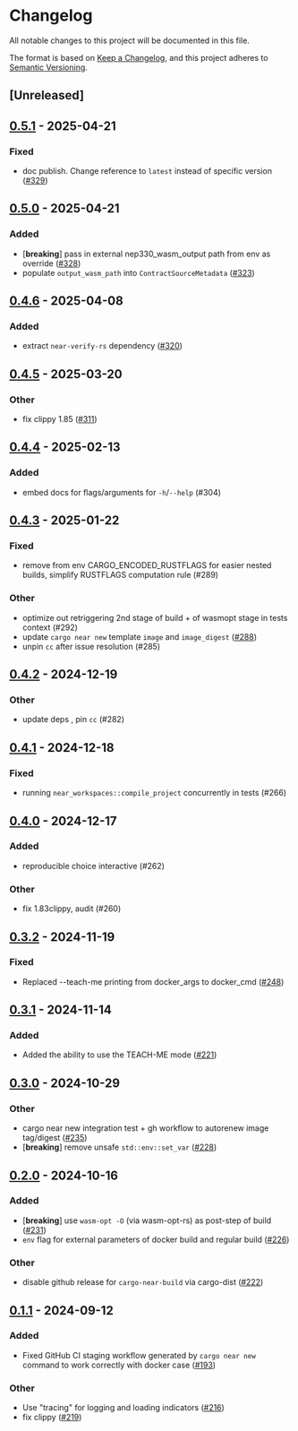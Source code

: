 # Changelog

All notable changes to this project will be documented in this file.

The format is based on [Keep a Changelog](https://keepachangelog.com/en/1.0.0/),
and this project adheres to [Semantic Versioning](https://semver.org/spec/v2.0.0.html).

## [Unreleased]

## [0.5.1](https://github.com/near/cargo-near/compare/cargo-near-build-v0.5.0...cargo-near-build-v0.5.1) - 2025-04-21

### Fixed

- doc publish. Change reference to `latest` instead of specific version ([#329](https://github.com/near/cargo-near/pull/329))

## [0.5.0](https://github.com/near/cargo-near/compare/cargo-near-build-v0.4.6...cargo-near-build-v0.5.0) - 2025-04-21

### Added

- [**breaking**] pass in external nep330_wasm_output path from env as override ([#328](https://github.com/near/cargo-near/pull/328))
- populate `output_wasm_path` into `ContractSourceMetadata` ([#323](https://github.com/near/cargo-near/pull/323))

## [0.4.6](https://github.com/near/cargo-near/compare/cargo-near-build-v0.4.5...cargo-near-build-v0.4.6) - 2025-04-08

### Added

- extract `near-verify-rs` dependency ([#320](https://github.com/near/cargo-near/pull/320))

## [0.4.5](https://github.com/near/cargo-near/compare/cargo-near-build-v0.4.4...cargo-near-build-v0.4.5) - 2025-03-20

### Other

- fix clippy 1.85 ([#311](https://github.com/near/cargo-near/pull/311))

## [0.4.4](https://github.com/near/cargo-near/compare/cargo-near-build-v0.4.3...cargo-near-build-v0.4.4) - 2025-02-13

### Added

- embed docs for flags/arguments for `-h`/`--help` (#304)

## [0.4.3](https://github.com/near/cargo-near/compare/cargo-near-build-v0.4.2...cargo-near-build-v0.4.3) - 2025-01-22

### Fixed

- remove from env CARGO_ENCODED_RUSTFLAGS for easier nested builds, simplify RUSTFLAGS computation rule (#289)

### Other

- optimize out retriggering 2nd stage of build + of wasmopt stage in tests context (#292)
- update `cargo near new` template `image` and `image_digest` ([#288](https://github.com/near/cargo-near/pull/288))
- unpin `cc` after issue resolution (#285)

## [0.4.2](https://github.com/near/cargo-near/compare/cargo-near-build-v0.4.1...cargo-near-build-v0.4.2) - 2024-12-19

### Other

- update deps , pin `cc` (#282)

## [0.4.1](https://github.com/near/cargo-near/compare/cargo-near-build-v0.4.0...cargo-near-build-v0.4.1) - 2024-12-18

### Fixed

- running `near_workspaces::compile_project` concurrently in tests (#266)

## [0.4.0](https://github.com/near/cargo-near/compare/cargo-near-build-v0.3.2...cargo-near-build-v0.4.0) - 2024-12-17

### Added

- reproducible choice interactive (#262)

### Other

- fix 1.83clippy, audit (#260)

## [0.3.2](https://github.com/near/cargo-near/compare/cargo-near-build-v0.3.1...cargo-near-build-v0.3.2) - 2024-11-19

### Fixed

- Replaced --teach-me printing from docker_args to docker_cmd ([#248](https://github.com/near/cargo-near/pull/248))

## [0.3.1](https://github.com/near/cargo-near/compare/cargo-near-build-v0.3.0...cargo-near-build-v0.3.1) - 2024-11-14

### Added

- Added the ability to use the TEACH-ME mode ([#221](https://github.com/near/cargo-near/pull/221))

## [0.3.0](https://github.com/near/cargo-near/compare/cargo-near-build-v0.2.0...cargo-near-build-v0.3.0) - 2024-10-29

### Other

- cargo near new integration test + gh workflow to autorenew image tag/digest ([#235](https://github.com/near/cargo-near/pull/235))
- [**breaking**] remove unsafe `std::env::set_var` ([#228](https://github.com/near/cargo-near/pull/228))

## [0.2.0](https://github.com/near/cargo-near/compare/cargo-near-build-v0.1.1...cargo-near-build-v0.2.0) - 2024-10-16

### Added

- [**breaking**] use `wasm-opt -O` (via wasm-opt-rs) as post-step of build ([#231](https://github.com/near/cargo-near/pull/231))
- `env` flag for external parameters of docker build and regular build ([#226](https://github.com/near/cargo-near/pull/226))

### Other

- disable github release for `cargo-near-build` via cargo-dist ([#222](https://github.com/near/cargo-near/pull/222))

## [0.1.1](https://github.com/near/cargo-near/compare/cargo-near-build-v0.1.0...cargo-near-build-v0.1.1) - 2024-09-12

### Added

- Fixed GitHub CI staging workflow generated by `cargo near new` command to work correctly with docker case ([#193](https://github.com/near/cargo-near/pull/193))

### Other

- Use "tracing" for logging and loading indicators ([#216](https://github.com/near/cargo-near/pull/216))
- fix clippy ([#219](https://github.com/near/cargo-near/pull/219))
